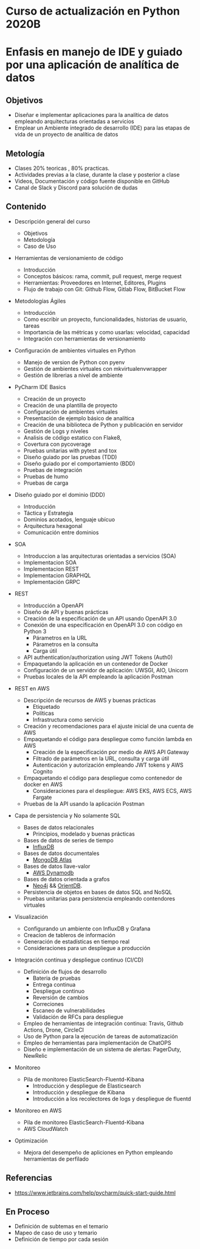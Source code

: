 # Curso de actualización en Python 2020B
# Enfasis en manejo de IDE y guiado por una aplicación de analítica de datos

## Objetivos

* Diseñar e implementar aplicaciones para la analítica de datos empleando arquitecturas orientadas a servicios
* Emplear un Ambiente integrado de desarrollo (IDE) para las etapas de vida de un proyecto de analítica de datos

## Metología

* Clases 20% teoricas , 80% practicas.
* Actividades previas a la clase, durante la clase y posterior a clase
* Videos, Documentación y código fuente disponible en GitHub
* Canal de Slack y Discord para solución de dudas

## Contenido

* Descripción general del curso
  * Objetivos
  * Metodología
  * Caso de Uso

* Herramientas de versionamiento de código 
  * Introducción
  * Conceptos básicos: rama, commit, pull request, merge request
  * Herramientas: Proveedores en Internet, Editores, Plugins
  * Flujo de trabajo con Git: Github Flow, Gitlab Flow, BitBucket Flow

* Metodologías Ágiles
  * Introducción
  * Como escribir un proyecto, funcionalidades, historias de usuario, tareas
  * Importancia de las métricas y como usarlas: velocidad, capacidad
  * Integración con herramientas de versionamiento

* Configuración de ambientes virtuales en Python
  * Manejo de version de Python con pyenv
  * Gestión de ambientes virtuales con mkvirtualenvwrapper
  * Gestión de librerias a nivel de ambiente

* PyCharm IDE Basics 
  * Creación de un proyecto
  * Creación de una plantilla de proyecto
  * Configuración de ambientes virtuales
  * Presentación de ejemplo básico de analítica
  * Creación de una biblioteca de Python y publicación en servidor
  * Gestión de Logs y niveles
  * Analisis de código estatico con Flake8,
  * Covertura con pycoverage
  * Pruebas unitarias with pytest and tox
  * Diseño guiado por las pruebas (TDD)
  * Diseño guiado por el comportamiento (BDD)
  * Pruebas de integración 
  * Pruebas de humo
  * Pruebas de carga

* Diseño guiado por el dominio (DDD)
  * Introducción
  * Táctica y Estrategia
  * Dominios acotados, lenguaje ubícuo
  * Arquitectura hexagonal 
  * Comunicación entre dominios

* SOA
  * Introduccion a las arquitecturas orientadas a servicios (SOA)
  * Implementacion SOA
  * Implementacion REST
  * Implementacion GRAPHQL
  * Implementación GRPC

* REST
  * Introducción a OpenAPI
  * Diseño de API y buenas prácticas
  * Creación de la especificación de un API usando OpenAPI 3.0
  * Conexión de una especificación en OpenAPI 3.0 con código en Python 3
    * Párametros en la URL
    * Párametros en la consulta
    * Carga útil
  * API authentication/authorization using JWT Tokens (Auth0)
  * Empaquetando la aplicación en un contenedor de Docker
  * Configuración de un servidor de aplicación: UWSGI, AIO, Unicorn
  * Pruebas locales de la API empleando la aplicación Postman

* REST en AWS
  * Descripción de recursos de AWS y buenas prácticas
    * Etiquetado
    * Políticas
    * Infrastructura como servicio
  * Creación y recomendaciones para el ajuste inicial de una cuenta de AWS
  * Empaquetando el código para despliegue como función lambda en AWS
    * Creación de la especificación por medio de AWS API Gateway
    * Filtrado de parámetros en la URL, consulta y carga útil
    * Autenticación y autorización empleando JWT tokens y AWS Cognito
  * Empaquetando el código para despliegue como contenedor de docker en AWS
    * Consideraciones para el despliegue: AWS EKS, AWS ECS, AWS Fargate
  * Pruebas de la API usando la aplicación Postman

* Capa de persistencia y No solamente SQL 
  * Bases de datos relacionales
    * Principios, modelado y buenas prácticas
  * Bases de datos de series de tiempo
    * [InfluxDB](https://www.influxdata.com/)
  * Bases de datos documentales
    * [MongoDB Atlas](https://www.mongodb.com/cloud/atlas/lp/try2?utm_source=google&utm_campaign=gs_americas_colombia_search_brand_atlas_desktop&utm_term=mongodb%20atlas&utm_medium=cpc_paid_search&utm_ad=e&gclid=CjwKCAjw4KD0BRBUEiwA7MFNTaXgR5gxbpm9vmvLtPLnBkdaqBr9fWxMFSpO9orpBlAC0zC0R5RAGBoCnVEQAvD_BwE)
  * Bases de datos llave-valor
    * [AWS Dynamodb](https://aws.amazon.com/es/dynamodb/)
  * Bases de datos orientada a grafos
    * [Neo4j](https://neo4j.com/) && [OrientDB](https://orientdb.com/).
  * Persistencia de objetos en bases de datos SQL and NoSQL
  * Pruebas unitarias para persistencia empleando contendores virtuales

* Visualización
  * Configurando un ambiente con InfluxDB y Grafana
  * Creacíon de tableros de información
  * Generación de estadísticas en tiempo real
  * Consideraciones para un despliegue a producción

* Integración continua y despliegue continuo (CI/CD)
  * Definición de flujos de desarrollo
    * Bateria de pruebas
    * Entrega continua
    * Despliegue continuo
    * Reversión de cambios
    * Correciones
    * Escaneo de vulnerabilidades
    * Validación de RFCs para despliegue
  * Empleo de herramientas de integración continua: Travis, Github Actions, Drone, CircleCI 
  * Uso de Python para la ejecución de tareas de automatización
  * Empleo de herramientas para implementación de ChatOPS
  * Diseño e implementación de un sistema de alertas: PagerDuty, NewRelic

* Monitoreo
  * Pila de monitoreo ElasticSearch-Fluentd-Kibana
    * Introducción y despliegue de Elasticsearch
    * Introducción y despliegue de Kibana
    * Introducción a los recolectores de logs y despliegue de fluentd

* Monitoreo en AWS
  * Pila de monitoreo ElasticSearch-Fluentd-Kibana
  * AWS CloudWatch

* Optimización
  * Mejora del desempeño de apliciones en Python empleando herramientas de perfilado

## Referencias
* https://www.jetbrains.com/help/pycharm/quick-start-guide.html

## En Proceso
* Definición de subtemas en el temario
* Mapeo de caso de uso y temario
* Definición de tiempo por cada sesión
